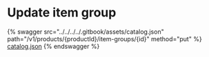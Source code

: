 # Update item group

{% swagger src="../../../../.gitbook/assets/catalog.json" path="/v1/products/{productId}/item-groups/{id}" method="put" %}
[catalog.json](../../../../.gitbook/assets/catalog.json)
{% endswagger %}
